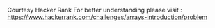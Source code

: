 Courtesy Hacker Rank
For better understanding please visit : https://www.hackerrank.com/challenges/arrays-introduction/problem
